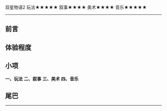 双星物语2
玩法★★★★★
叙事★★★★
美术★★★★
音乐★★★★★

-----------------------------------------------------------

## 前言

## 体验程度

## 小项
**一、玩法**
**二、叙事**
**三、美术**
**四、音乐**

## 尾巴

-----------------------------------------------------------

